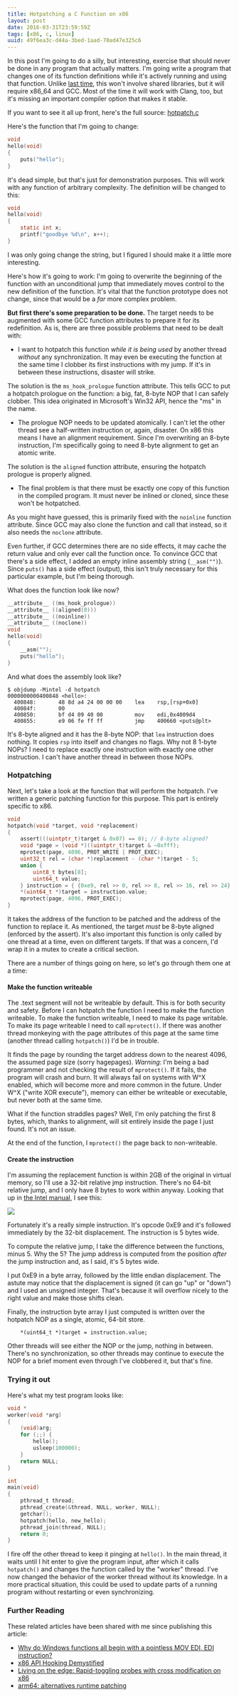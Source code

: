 ```yaml
---
title: Hotpatching a C Function on x86
layout: post
date: 2016-03-31T23:59:59Z
tags: [x86, c, linux]
uuid: 49f6ea3c-d44a-3bed-1aad-70ad47e325c6
---
```


In this post I'm going to do a silly, but interesting, exercise that
should never be done in any program that actually matters. I'm going
write a program that changes one of its function definitions while
it's actively running and using that function. Unlike [last
time][prev], this won't involve shared libraries, but it will require
x86\_64 and GCC. Most of the time it will work with Clang, too, but
it's missing an important compiler option that makes it stable.

If you want to see it all up front, here's the full source:
[hotpatch.c](/download/hotpatch.c)

Here's the function that I'm going to change:

~~~c
void
hello(void)
{
    puts("hello");
}
~~~

It's dead simple, but that's just for demonstration purposes. This
will work with any function of arbitrary complexity. The definition
will be changed to this:

~~~c
void
hello(void)
{
    static int x;
    printf("goodbye %d\n", x++);
}
~~~

I was only going change the string, but I figured I should make it a
little more interesting.

Here's how it's going to work: I'm going to overwrite the beginning of
the function with an unconditional jump that immediately moves control
to the new definition of the function. It's vital that the function
prototype does not change, since that would be a *far* more complex
problem.

**But first there's some preparation to be done.** The target needs to
be augmented with some GCC function attributes to prepare it for its
redefinition. As is, there are three possible problems that need to be
dealt with:

* I want to hotpatch this function *while it is being used* by another
  thread *without* any synchronization. It may even be executing the
  function at the same time I clobber its first instructions with my
  jump. If it's in between these instructions, disaster will strike.

The solution is the `ms_hook_prologue` function attribute. This tells
GCC to put a hotpatch prologue on the function: a big, fat, 8-byte NOP
that I can safely clobber. This idea originated in Microsoft's Win32
API, hence the "ms" in the name.

* The prologue NOP needs to be updated atomically. I can't let the
  other thread see a half-written instruction or, again, disaster. On
  x86 this means I have an alignment requirement. Since I'm
  overwriting an 8-byte instruction, I'm specifically going to need
  8-byte alignment to get an atomic write.

The solution is the `aligned` function attribute, ensuring the
hotpatch prologue is properly aligned.

* The final problem is that there must be exactly one copy of this
  function in the compiled program. It must never be inlined or
  cloned, since these won't be hotpatched.

As you might have guessed, this is primarily fixed with the `noinline`
function attribute. Since GCC may also clone the function and call
that instead, so it also needs the `noclone` attribute.

Even further, if GCC determines there are no side effects, it may
cache the return value and only ever call the function once. To
convince GCC that there's a side effect, I added an empty inline
assembly string (`__asm("")`). Since `puts()` has a side effect
(output), this isn't truly necessary for this particular example, but
I'm being thorough.

What does the function look like now?

~~~c
__attribute__ ((ms_hook_prologue))
__attribute__ ((aligned(8)))
__attribute__ ((noinline))
__attribute__ ((noclone))
void
hello(void)
{
    __asm("");
    puts("hello");
}
~~~

And what does the assembly look like?

    $ objdump -Mintel -d hotpatch
    0000000000400848 <hello>:
      400848:       48 8d a4 24 00 00 00    lea    rsp,[rsp+0x0]
      40084f:       00
      400850:       bf d4 09 40 00          mov    edi,0x4009d4
      400855:       e9 06 fe ff ff          jmp    400660 <puts@plt>

It's 8-byte aligned and it has the 8-byte NOP: that `lea` instruction
does nothing. It copies `rsp` into itself and changes no flags. Why
not 8 1-byte NOPs? I need to replace exactly one instruction with
exactly one other instruction. I can't have another thread in between
those NOPs.

### Hotpatching

Next, let's take a look at the function that will perform the
hotpatch. I've written a generic patching function for this purpose.
This part is entirely specific to x86.

~~~c
void
hotpatch(void *target, void *replacement)
{
    assert(((uintptr_t)target & 0x07) == 0); // 8-byte aligned?
    void *page = (void *)((uintptr_t)target & ~0xfff);
    mprotect(page, 4096, PROT_WRITE | PROT_EXEC);
    uint32_t rel = (char *)replacement - (char *)target - 5;
    union {
        uint8_t bytes[8];
        uint64_t value;
    } instruction = { {0xe9, rel >> 0, rel >> 8, rel >> 16, rel >> 24} };
    *(uint64_t *)target = instruction.value;
    mprotect(page, 4096, PROT_EXEC);
}
~~~

It takes the address of the function to be patched and the address of
the function to replace it. As mentioned, the target *must* be 8-byte
aligned (enforced by the assert). It's also important this function is
only called by one thread at a time, even on different targets. If
that was a concern, I'd wrap it in a mutex to create a critical
section.

There are a number of things going on here, so let's go through them
one at a time:

#### Make the function writeable

The .text segment will not be writeable by default. This is for both
security and safety. Before I can hotpatch the function I need to make
the function writeable. To make the function writeable, I need to make
its page writable. To make its page writeable I need to call
`mprotect()`. If there was another thread monkeying with the page
attributes of this page at the same time (another thread calling
`hotpatch()`) I'd be in trouble.

It finds the page by rounding the target address down to the nearest
4096, the assumed page size (sorry hagepages). *Warning*: I'm being a
bad programmer and not checking the result of `mprotect()`. If it
fails, the program will crash and burn. It will always fail on systems
with W^X enabled, which will become more and more common in the
future. Under W^X ("write XOR execute"), memory can either be
writeable or executable, but never both at the same time.

What if the function straddles pages? Well, I'm only patching the
first 8 bytes, which, thanks to alignment, will sit entirely inside
the page I just found. It's not an issue.

At the end of the function, I `mprotect()` the page back to
non-writeable.

#### Create the instruction

I'm assuming the replacement function is within 2GB of the original in
virtual memory, so I'll use a 32-bit relative jmp instruction. There's
no 64-bit relative jump, and I only have 8 bytes to work within
anyway. Looking that up in [the Intel manual][man], I see this:

![](/img/misc/jmp-e9.png)

Fortunately it's a really simple instruction. It's opcode 0xE9 and
it's followed immediately by the 32-bit displacement. The instruction
is 5 bytes wide.

To compute the relative jump, I take the difference between the
functions, minus 5. Why the 5? The jump address is computed from the
position *after* the jump instruction and, as I said, it's 5 bytes
wide.

I put 0xE9 in a byte array, followed by the little endian
displacement. The astute may notice that the displacement is signed
(it can go "up" or "down") and I used an unsigned integer. That's
because it will overflow nicely to the right value and make those
shifts clean.

Finally, the instruction byte array I just computed is written over
the hotpatch NOP as a single, atomic, 64-bit store.

        *(uint64_t *)target = instruction.value;

Other threads will see either the NOP or the jump, nothing in between.
There's no synchronization, so other threads may continue to execute
the NOP for a brief moment even through I've clobbered it, but that's
fine.

### Trying it out

Here's what my test program looks like:

~~~c
void *
worker(void *arg)
{
    (void)arg;
    for (;;) {
        hello();
        usleep(100000);
    }
    return NULL;
}

int
main(void)
{
    pthread_t thread;
    pthread_create(&thread, NULL, worker, NULL);
    getchar();
    hotpatch(hello, new_hello);
    pthread_join(thread, NULL);
    return 0;
}
~~~

I fire off the other thread to keep it pinging at `hello()`. In the
main thread, it waits until I hit enter to give the program input,
after which it calls `hotpatch()` and changes the function called by
the "worker" thread. I've now changed the behavior of the worker
thread without its knowledge. In a more practical situation, this
could be used to update parts of a running program without restarting
or even synchronizing.

### Further Reading

These related articles have been shared with me since publishing this
article:

* [Why do Windows functions all begin with a pointless MOV EDI, EDI instruction?][chen]
* [x86 API Hooking Demystified][hook]
* [Living on the edge: Rapid-toggling probes with cross modification on x86][toggle]
* [arm64: alternatives runtime patching][lwn]


[prev]: /blog/2014/12/23/
[man]: http://www.intel.com/content/www/us/en/processors/architectures-software-developer-manuals.html
[chen]: https://blogs.msdn.microsoft.com/oldnewthing/20110921-00/?p=9583
[hook]: http://jbremer.org/x86-api-hooking-demystified/
[toggle]: http://conf.researchr.org/event/pldi-2016/pldi-2016-papers-living-on-the-edge-rapid-toggling-probes-with-cross-modification-on-x86
[lwn]: https://lwn.net/Articles/620640/
